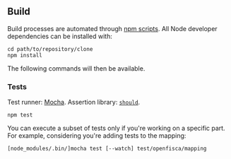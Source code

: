 Build
-----

Build processes are automated through [npm scripts](https://www.npmjs.org/doc/cli/npm-run-script.html).
All Node developer dependencies can be installed with:

	cd path/to/repository/clone
	npm install

The following commands will then be available.


### Tests

Test runner: [Mocha](http://visionmedia.github.com/mocha/). Assertion library: [`should`](https://github.com/tj/should.js).

	npm test

You can execute a subset of tests only if you're working on a specific part. For example, considering you're adding tests to the mapping:

	[node_modules/.bin/]mocha test [--watch] test/openfisca/mapping
